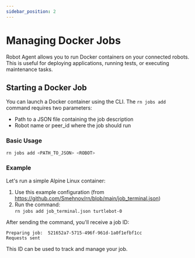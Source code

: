 ```yaml
---
sidebar_position: 2
---
```


# Managing Docker Jobs

Robot Agent allows you to run Docker containers on your connected robots. This is useful for deploying applications, running tests, or executing maintenance tasks.  

## Starting a Docker Job
You can launch a Docker container using the CLI. The `rn jobs add` command requires two parameters:
- Path to a JSON file containing the job description
- Robot name or peer_id where the job should run  

### Basic Usage
```bash
rn jobs add <PATH_TO_JSON> <ROBOT>
```

### Example
Let's run a simple Alpine Linux container:  

1. Use this example configuration (from https://github.com/Smehnov/rn/blob/main/job_terminal.json)  
2. Run the command:  
   `rn jobs add job_terminal.json turtlebot-0`  

After sending the command, you'll receive a job ID:  
```
Preparing job:  521652a7-5715-496f-961d-1a0f1efbf1cc
Requests sent
```  

This ID can be used to track and manage your job.   